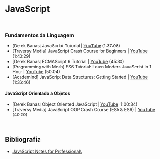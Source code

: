 # JavaScript

<br>

### Fundamentos da Linguagem

* [Derek Banas] JavaScript Tutorial | [YouTube](https://youtu.be/fju9ii8YsGs) (1:37:08)
* [Traversy Media] JavaScript Crash Course for Beginners | [YouTube](https://youtu.be/hdI2bqOjy3c) (1:40:29)
* [Derek Banas] ECMAScript 6 Tutorial | [YouTube](https://youtu.be/Jakoi0G8lBg) (45:30)
* [Programming with Mosh] ES6 Tutorial: Learn Modern JavaScript in 1 Hour | [YouTube](https://youtu.be/NCwa_xi0Uuc) (50:04)
* [Academind] JavaScript Data Structures: Getting Started | [YouTube](https://youtu.be/41GSinwoMYA) (1:36:46)

#### JavaScript Orientado a Objetos

* [Derek Banas] Object Oriented JavaScript | [YouTube](https://youtu.be/O8wwnhdkPE4) (1:00:34)
* [Traversy Media] JavaScript OOP Crash Course (ES5 & ES6) | [YouTube](https://youtu.be/vDJpGenyHaA) (40:20)

<br>

## Bibliografia

* [JavaScript Notes for Professionals](https://goalkicker.com/HTML5Book/)

